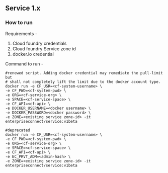 ## Service 1.x

### How to run

Requirements -
1. Cloud foundry credentials
2. Cloud foundry Service zone id
3. docker.io credential

Command to run -
```shell
#renewed script. Adding docker credential may remediate the pull-limit but
# shall not completely lift the limit due to the docker account type.
docker run -e CF_USR=<cf-system-username> \
-e CF_PWD=<cf-system-pwd> \
-e ORG=<cf-service-org> \
-e SPACE=<cf-service-space> \
-e CF_API=<cf-api> \
-e DOCKER_USERNAME=<docker username> \
-e DOCKER_PASSWORD=<docker password> \
-e ZONE=<existing service zone-id> -it enterpriseconnect/service:v1beta

#deprecated
docker run -e CF_USR=<cf-system-username> \
-e CF_PWD=<cf-system-pwd> \
-e ORG=<cf-service-org> \
-e SPACE=<cf-service-space> \
-e CF_API=<cf-api> \
-e EC_PRVT_ADM=<admin-hash> \
-e ZONE=<existing service zone-id> -it enterpriseconnect/service:v1beta
```
